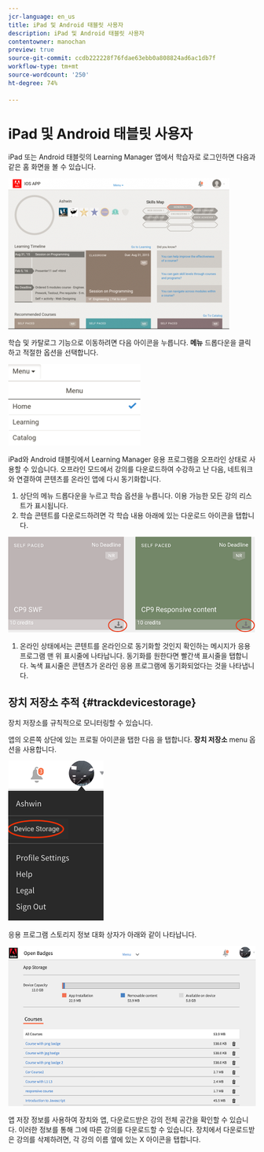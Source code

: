 ```yaml
---
jcr-language: en_us
title: iPad 및 Android 태블릿 사용자
description: iPad 및 Android 태블릿 사용자
contentowner: manochan
preview: true
source-git-commit: ccdb222228f76fdae63ebb0a808824ad6ac1db7f
workflow-type: tm+mt
source-wordcount: '250'
ht-degree: 74%

---
```




# iPad 및 Android 태블릿 사용자

iPad 또는 Android 태블릿의 Learning Manager 앱에서 학습자로 로그인하면 다음과 같은 홈 화면을 볼 수 있습니다.

![](assets/screenshot-2015-08-07-12-24-40-e1439211134842.png)

학습 및 카탈로그 기능으로 이동하려면 다음 아이콘을 누릅니다. **메뉴** 드롭다운을 클릭하고 적절한 옵션을 선택합니다.

![](assets/menu-ipad.png)

iPad와 Android 태블릿에서 Learning Manager 응용 프로그램을 오프라인 상태로 사용할 수 있습니다. 오프라인 모드에서 강의를 다운로드하여 수강하고 난 다음, 네트워크와 연결하여 콘텐츠를 온라인 앱에 다시 동기화합니다.

1. 상단의 메뉴 드롭다운을 누르고 학습 옵션을 누릅니다. 이용 가능한 모든 강의 리스트가 표시됩니다.
1. 학습 콘텐트를 다운로드하려면 각 학습 내용 아래에 있는 다운로드 아이콘을 탭합니다.

![](assets/download-ipad.png)

1. 온라인 상태에서는 콘텐트를 온라인으로 동기화할 것인지 확인하는 메시지가 응용 프로그램 맨 위 표시줄에 나타납니다. 동기화를 원한다면 빨간색 표시줄을 탭합니다. 녹색 표시줄은 콘텐츠가 온라인 응용 프로그램에 동기화되었다는 것을 나타냅니다.

## 장치 저장소 추적 {#trackdevicestorage}

장치 저장소를 규칙적으로 모니터링할 수 있습니다.

앱의 오른쪽 상단에 있는 프로필 아이콘을 탭한 다음 을 탭합니다. **장치 저장소** menu 옵션을 사용합니다.

![](assets/app-device-storage.png)

응용 프로그램 스토리지 정보 대화 상자가 아래와 같이 나타납니다.

![](assets/app-storage.png)

앱 저장 정보를 사용하여 장치와 앱, 다운로드받은 강의 전체 공간을 확인할 수 있습니다. 이러한 정보를 통해 그에 따른 강의를 다운로드할 수 있습니다. 장치에서 다운로드받은 강의를 삭제하려면, 각 강의 이름 옆에 있는 X 아이콘을 탭합니다.
